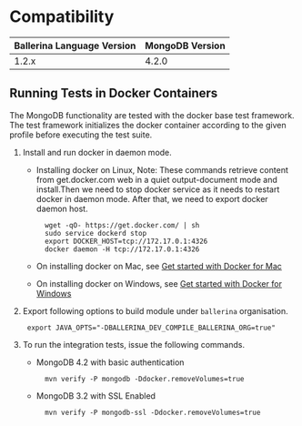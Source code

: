 # Compatibility

| Ballerina Language Version  | MongoDB Version |
| ----------------------------| -------------------------------|
|  1.2.x                      |   4.2.0

## Running Tests in Docker Containers

The MongoDB functionality are tested with the docker base test framework. The test framework initializes the docker container according to the given profile before executing the test suite.

1. Install and run docker in daemon mode.

    * Installing docker on Linux,
      Note:
      These commands retrieve content from get.docker.com web in a quiet output-document mode and install.Then we need to stop docker service as it needs to restart docker in daemon mode. After that, we need to export docker daemon host.

            wget -qO- https://get.docker.com/ | sh
            sudo service dockerd stop
            export DOCKER_HOST=tcp://172.17.0.1:4326
            docker daemon -H tcp://172.17.0.1:4326

    * On installing docker on Mac, see [Get started with Docker for Mac](https://docs.docker.com/docker-for-mac/)

    * On installing docker on Windows, see [Get started with Docker for Windows](https://docs.docker.com/docker-for-windows/)

2. Export following options to build module under `ballerina` organisation.

        export JAVA_OPTS="-DBALLERINA_DEV_COMPILE_BALLERINA_ORG=true"

3. To run the integration tests, issue the following commands.

    * MongoDB 4.2 with basic authentication

            mvn verify -P mongodb -Ddocker.removeVolumes=true

    * MongoDB 3.2 with SSL Enabled
    
            mvn verify -P mongodb-ssl -Ddocker.removeVolumes=true